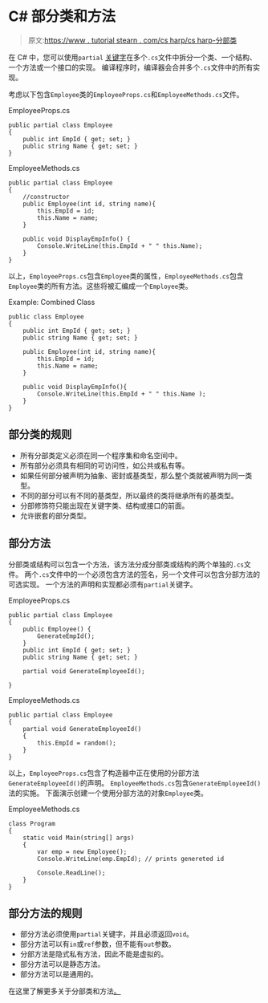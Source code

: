 # C# 部分类和方法

> 原文:[https://www . tutorial stearn . com/cs harp/cs harp-分部类](https://www.tutorialsteacher.com/csharp/csharp-partial-class)

在 C# 中，您可以使用`partial` [关键字](/csharp/csharp-keywords)在多个`.cs`文件中拆分一个类、一个结构、一个方法或一个接口的实现。 编译程序时，编译器会合并多个`.cs`文件中的所有实现。

考虑以下包含`Employee`类的`EmployeeProps.cs`和`EmployeeMethods.cs`文件。

EmployeeProps.cs

```
public partial class Employee
{
    public int EmpId { get; set; }
    public string Name { get; set; }
}
```

EmployeeMethods.cs

```
public partial class Employee
{
    //constructor
    public Employee(int id, string name){
        this.EmpId = id;
        this.Name = name;
    }

    public void DisplayEmpInfo() {
        Console.WriteLine(this.EmpId + " " this.Name);
    }
} 
```

以上，`EmployeeProps.cs`包含`Employee`类的属性，`EmployeeMethods.cs`包含`Employee`类的所有方法。这些将被汇编成一个`Employee`类。

Example: Combined Class

```
public class Employee
{
    public int EmpId { get; set; }
    public string Name { get; set; }

    public Employee(int id, string name){
        this.EmpId = id;
        this.Name = name;
    }

    public void DisplayEmpInfo(){
        Console.WriteLine(this.EmpId + " " this.Name );
    }
}
```

## 部分类的规则

*   所有分部类定义必须在同一个程序集和命名空间中。
*   所有部分必须具有相同的可访问性，如公共或私有等。
*   如果任何部分被声明为抽象、密封或基类型，那么整个类就被声明为同一类型。
*   不同的部分可以有不同的基类型，所以最终的类将继承所有的基类型。
*   分部修饰符只能出现在关键字类、结构或接口的前面。
*   允许嵌套的部分类型。

## 部分方法

分部类或结构可以包含一个方法，该方法分成分部类或结构的两个单独的`.cs`文件。 两个`.cs`文件中的一个必须包含方法的签名，另一个文件可以包含分部方法的可选实现。 一个方法的声明和实现都必须有`partial`关键字。

EmployeeProps.cs

```
public partial class Employee
{
    public Employee() { 
        GenerateEmpId();
    }
    public int EmpId { get; set; }
    public string Name { get; set; }

    partial void GenerateEmployeeId();

}
```

EmployeeMethods.cs

```
public partial class Employee
{
    partial void GenerateEmployeeId()
    {
        this.EmpId = random();
    }
} 
```

以上，`EmployeeProps.cs`包含了构造器中正在使用的分部方法`GenerateEmployeeId()`的声明。 `EmployeeMethods.cs`包含`GenerateEmployeeId()`法的实施。 下面演示创建一个使用分部方法的对象`Employee`类。

EmployeeMethods.cs

```
class Program
{
    static void Main(string[] args)
    {
        var emp = new Employee();
        Console.WriteLine(emp.EmpId); // prints genereted id

        Console.ReadLine();
    }
} 
```

## 部分方法的规则

*   部分方法必须使用`partial`关键字，并且必须返回`void`。
*   部分方法可以有`in`或`ref`参数，但不能有`out`参数。
*   分部方法是隐式私有方法，因此不能是虚拟的。
*   部分方法可以是静态方法。
*   部分方法可以是通用的。

在这里了解更多关于分部类和方法[。](https://docs.microsoft.com/en-us/dotnet/csharp/programming-guide/classes-and-structs/partial-classes-and-methods)
